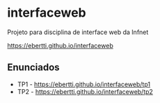 # interfaceweb

Projeto para disciplina de interface web da Infnet

https://ebertti.github.io/interfaceweb

## Enunciados

* TP1 - https://ebertti.github.io/interfaceweb/tp1
* TP2 - https://ebertti.github.io/interfaceweb/tp2
